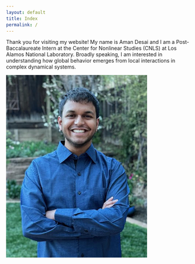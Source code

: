 ```yaml
---
layout: default
title: Index
permalink: /
---
```


Thank you for visiting my website! My name is Aman Desai and I am a Post-Baccalaureate Intern at the Center for Nonlinear Studies (CNLS) at Los Alamos National Laboratory. Broadly speaking, I am interested in understanding how global behavior emerges from local interactions in complex dynamical systems.

![]( /images/Aman.jpg)
